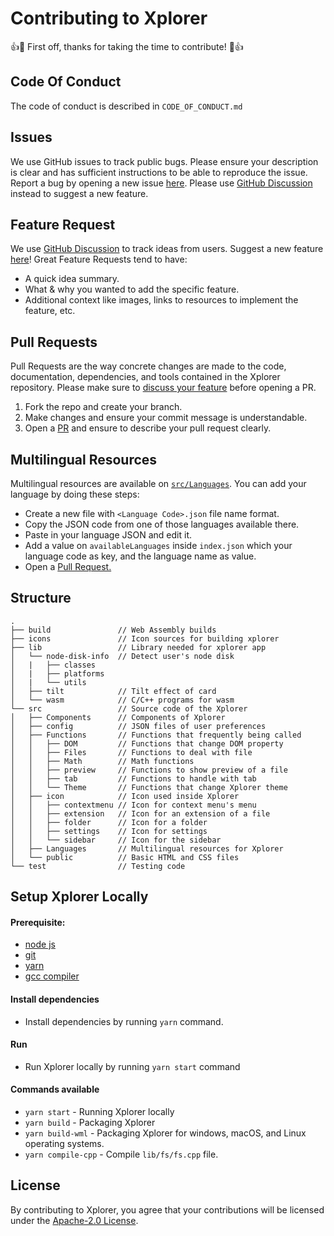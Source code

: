 # Contributing to Xplorer
👍🎉 First off, thanks for taking the time to contribute! 🎉👍

## Code Of Conduct
The code of conduct is described in `CODE_OF_CONDUCT.md`

## Issues
We use GitHub issues to track public bugs. Please ensure your description is clear and has sufficient instructions to be able to reproduce the issue. Report a bug by opening a new issue [here](https://github.com/kimlimjustin/xplorer/issues). Please use [GitHub Discussion](https://github.com/kimlimjustin/xplorer/discussions) instead to suggest a new feature.

## Feature Request
We use [GitHub Discussion](https://github.com/kimlimjustin/xplorer/discussions) to track ideas from users. Suggest a new feature [here](https://github.com/kimlimjustin/xplorer/discussions)!
Great Feature Requests tend to have:
- A quick idea summary.
- What & why you wanted to add the specific feature.
- Additional context like images, links to resources to implement the feature, etc.

## Pull Requests
Pull Requests are the way concrete changes are made to the code, documentation, dependencies, and tools contained in the Xplorer repository. Please make sure to [discuss your feature](#feature-request) before opening a PR.
1. Fork the repo and create your branch.
2. Make changes and ensure your commit message is understandable.
3. Open a [PR](https://github.com/kimlimjustin/xplorer/pulls) and ensure to describe your pull request clearly.

## Multilingual Resources
Multilingual resources are available on [`src/Languages`](https://github.com/kimlimjustin/xplorer/tree/master/src/Languages).
You can add your language by doing these steps:
- Create a new file with `<Language Code>.json` file name format.
- Copy the JSON code from one of those languages available there.
- Paste in your language JSON and edit it.
- Add a value on `availableLanguages` inside `index.json` which your language code as key, and the language name as value.
- Open a [Pull Request.](#pull-requests)


## Structure
```
.
├── build               // Web Assembly builds
├── icons               // Icon sources for building xplorer
├── lib                 // Library needed for xplorer app
│   └── node-disk-info  // Detect user's node disk
│   |   ├── classes
│   |   ├── platforms
│   |   └── utils
│   ├── tilt            // Tilt effect of card
│   └── wasm            // C/C++ programs for wasm
└── src                 // Source code of the Xplorer
│   ├── Components      // Components of Xplorer
│   ├── config          // JSON files of user preferences
│   ├── Functions       // Functions that frequently being called
│   │   ├── DOM         // Functions that change DOM property
│   │   ├── Files       // Functions to deal with file
│   │   ├── Math        // Math functions
│   │   ├── preview     // Functions to show preview of a file
│   │   ├── tab         // Functions to handle with tab
│   │   └── Theme       // Functions that change Xplorer theme
│   ├── icon            // Icon used inside Xplorer
│   │   ├── contextmenu // Icon for context menu's menu
│   │   ├── extension   // Icon for an extension of a file
│   │   ├── folder      // Icon for a folder
│   │   ├── settings    // Icon for settings
│   │   └── sidebar     // Icon for the sidebar
│   ├── Languages       // Multilingual resources for Xplorer
│   └── public          // Basic HTML and CSS files
└── test                // Testing code
```

## Setup Xplorer Locally
#### Prerequisite: 

- [node js]((https://nodejs.org/en/))
- [git](https://git-scm.com/)
- [yarn](https://yarnpkg.com/)
- [gcc compiler](https://gcc.gnu.org/)

#### Install dependencies
- Install dependencies by running `yarn` command.

#### Run
- Run Xplorer locally by running `yarn start` command

#### Commands available
- `yarn start` - Running Xplorer locally
- `yarn build` - Packaging Xplorer
- `yarn build-wml` - Packaging Xplorer for windows, macOS, and Linux operating systems.
- `yarn compile-cpp` - Compile `lib/fs/fs.cpp` file.

## License
By contributing to Xplorer, you agree that your contributions will be licensed under the [Apache-2.0 License](https://github.com/kimlimjustin/xplorer/blob/master/LICENSE).